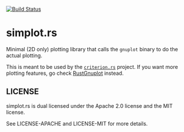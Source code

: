 [![Build Status](https://travis-ci.org/japaric/simplot.rs.svg?branch=master)](https://travis-ci.org/japaric/simplot.rs)
# simplot.rs

Minimal (2D only) plotting library that calls the `gnuplot` binary to do the
actual plotting.

This is meant to be used by the
[`criterion.rs`](https://github.com/japaric/criterion.rs) project. If you want
more plotting features, go check
[RustGnuplot](https://github.com/SiegeLord/RustGnuplot) instead.

## LICENSE

simplot.rs is dual licensed under the Apache 2.0 license and the MIT license.

See LICENSE-APACHE and LICENSE-MIT for more details.
